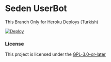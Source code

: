 # Seden UserBot
This Branch Only for Heroku Deploys (Turkish)

[![Deploy](https://www.herokucdn.com/deploy/button.svg)](https://heroku.com/deploy?template=https://github.com/TeamDerUntergang/Telegram-SedenUserBot/tree/ecem)

### License
This project is licensed under the [GPL-3.0-or-later](https://www.gnu.org/licenses/gpl-3.0.html)
